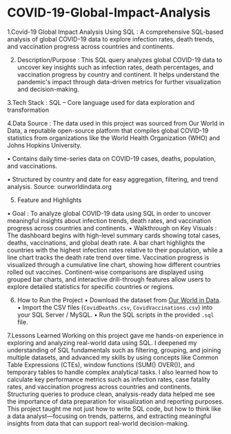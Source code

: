 # COVID-19-Global-Impact-Analysis

1.Covid-19 Global Impact Analysis Using SQL :
A comprehensive SQL-based analysis of global COVID-19 data to explore infection rates, death trends, and vaccination progress across countries and continents.

2.  Description/Purpose :
This SQL query analyzes global COVID-19 data to uncover key insights such as infection rates, death percentages, and vaccination progress by country and continent. It helps understand the pandemic's impact through data-driven metrics for further visualization and decision-making.

3.Tech Stack :
SQL – Core language used for data exploration and transformation

4.Data Source :
The data used in this project was sourced from Our World in Data, a reputable open-source platform that compiles global COVID-19 statistics from organizations like the World Health Organization (WHO) and Johns Hopkins University.

• Contains daily time-series data on COVID-19 cases, deaths, population, and vaccinations.

• Structured by country and date for easy aggregation, filtering, and trend analysis.
Source: ourworldindata.org 

5. Feature and Highlights

• Goal :
To analyze global COVID-19 data using SQL in order to uncover meaningful insights about infection trends, death rates, and vaccination progress across countries and continents.
• Walkthrough on Key Visuals :
The dashboard begins with high-level summary cards showing total cases, deaths, vaccinations, and global death rate. A bar chart highlights the countries with the highest infection rates relative to their population, while a line chart tracks the death rate trend over time. Vaccination progress is visualized through a cumulative line chart, showing how different countries rolled out vaccines. Continent-wise comparisons are displayed using grouped bar charts, and interactive drill-through features allow users to explore detailed statistics for specific countries or regions.

6. How to Run the Project
• Download the dataset from [Our World in Data](https://ourworldindata.org/covid-deaths).
• Import the CSV files (`CovidDeaths.csv`, `CovidVaccinations.csv`) into your SQL Server / MySQL.
• Run the SQL scripts in the provided `.sql` file.

7.Lessons Learned 
Working on this project gave me hands-on experience in exploring and analyzing real-world data using SQL. I deepened my understanding of SQL fundamentals such as filtering, grouping, and joining multiple datasets, and advanced my skills by using concepts like Common Table Expressions (CTEs), window functions (SUM() OVER()), and temporary tables to handle complex analytical tasks. I also learned how to calculate key performance metrics such as infection rates, case fatality rates, and vaccination progress across countries and continents. Structuring queries to produce clean, analysis-ready data helped me see the importance of data preparation for visualization and reporting purposes. This project taught me not just how to write SQL code, but how to think like a data analyst—focusing on trends, patterns, and extracting meaningful insights from data that can support real-world decision-making.

